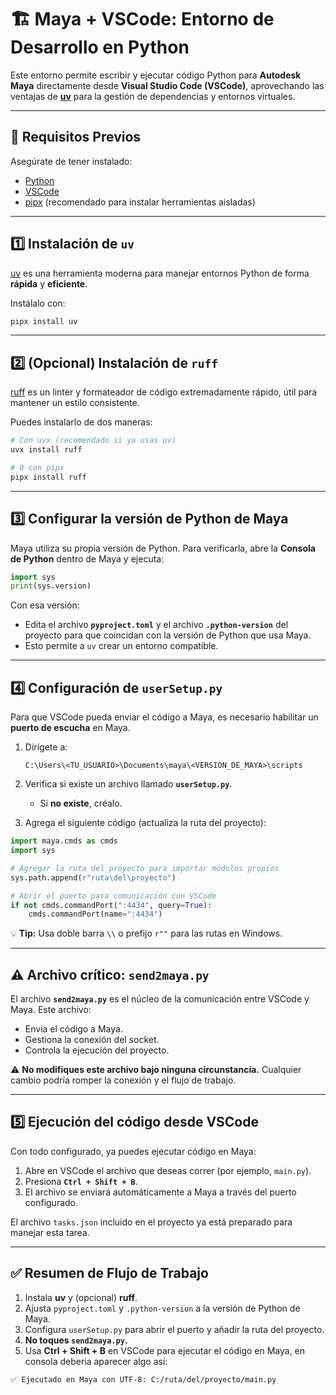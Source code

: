 # 🏗️ Maya + VSCode: Entorno de Desarrollo en Python
Este entorno permite escribir y ejecutar código Python para **Autodesk Maya** directamente desde **Visual Studio Code (VSCode)**, aprovechando las ventajas de **[uv](https://github.com/astral-sh/uv)** para la gestión de dependencias y entornos virtuales.

---

## 🚀 Requisitos Previos
Asegúrate de tener instalado:
- [Python](https://www.python.org/downloads/)
- [VSCode](https://code.visualstudio.com/)
- [pipx](https://pypa.github.io/pipx/) (recomendado para instalar herramientas aisladas)

---

## 1️⃣ Instalación de `uv`
[uv](https://github.com/astral-sh/uv) es una herramienta moderna para manejar entornos Python de forma **rápida** y **eficiente**.

Instálalo con:
```bash
pipx install uv
````

---

## 2️⃣ (Opcional) Instalación de `ruff`

[ruff](https://github.com/astral-sh/ruff) es un linter y formateador de código extremadamente rápido, útil para mantener un estilo consistente.

Puedes instalarlo de dos maneras:

```bash
# Con uvx (recomendado si ya usas uv)
uvx install ruff

# O con pipx
pipx install ruff
```

---

## 3️⃣ Configurar la versión de Python de Maya

Maya utiliza su propia versión de Python. Para verificarla, abre la **Consola de Python** dentro de Maya y ejecuta:

```python
import sys
print(sys.version)
```

Con esa versión:

* Edita el archivo **`pyproject.toml`** y el archivo **`.python-version`** del proyecto para que coincidan con la versión de Python que usa Maya.
* Esto permite a `uv` crear un entorno compatible.

---

## 4️⃣ Configuración de `userSetup.py`

Para que VSCode pueda enviar el código a Maya, es necesario habilitar un **puerto de escucha** en Maya.

1. Dirígete a:

   ```
   C:\Users\<TU_USUARIO>\Documents\maya\<VERSION_DE_MAYA>\scripts
   ```
2. Verifica si existe un archivo llamado **`userSetup.py`**.

   * Si **no existe**, créalo.
3. Agrega el siguiente código (actualiza la ruta del proyecto):

```python
import maya.cmds as cmds
import sys

# Agregar la ruta del proyecto para importar módulos propios
sys.path.append(r"ruta\del\proyecto")

# Abrir el puerto para comunicación con VSCode
if not cmds.commandPort(":4434", query=True):
    cmds.commandPort(name=":4434")
```

💡 **Tip:** Usa doble barra `\\` o prefijo `r""` para las rutas en Windows.

---

## ⚠️ Archivo crítico: `send2maya.py`

El archivo **`send2maya.py`** es el núcleo de la comunicación entre VSCode y Maya.
Este archivo:

* Envía el código a Maya.
* Gestiona la conexión del socket.
* Controla la ejecución del proyecto.

⚠️ **No modifiques este archivo bajo ninguna circunstancia.**
Cualquier cambio podría romper la conexión y el flujo de trabajo.

---

## 5️⃣ Ejecución del código desde VSCode

Con todo configurado, ya puedes ejecutar código en Maya:

1. Abre en VSCode el archivo que deseas correr (por ejemplo, `main.py`).
2. Presiona **`Ctrl + Shift + B`**.
3. El archivo se enviará automáticamente a Maya a través del puerto configurado.

El archivo `tasks.json` incluido en el proyecto ya está preparado para manejar esta tarea.

---

## ✅ Resumen de Flujo de Trabajo

1. Instala **uv** y (opcional) **ruff**.
2. Ajusta `pyproject.toml` y `.python-version` a la versión de Python de Maya.
3. Configura `userSetup.py` para abrir el puerto y añadir la ruta del proyecto.
4. **No toques `send2maya.py`.**
5. Usa **Ctrl + Shift + B** en VSCode para ejecutar el código en Maya, en consola deberia aparecer algo así:

```
✅ Ejecutado en Maya con UTF-8: C:/ruta/del/proyecto/main.py
```
